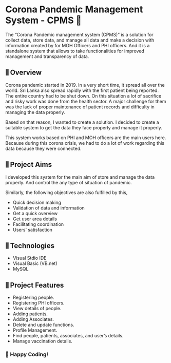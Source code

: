 # Corona Pandemic Management System - CPMS 🚀

The “Corona Pandemic management system (CPMS)” is a solution for collect data, store data, 
and manage all data and make a decision with information created by for MOH Officers and 
PHI officers. And it is a standalone system that allows to take functionalities for improved 
management and transparency of data. 

## ⫼ Overview 

Corona pandemic started in 2019. In a very short time, it spread all over the world. Sri Lanka 
also spread rapidly with the first patient being reported. The entire country had to be shut 
down. On this situation a lot of sacrifice and risky work was done from the health sector. A 
major challenge for them was the lack of proper maintenance of patient records and difficulty 
in managing the data properly. 

Based on that reason, I wanted to create a solution. I decided to create a suitable system to 
get the data they face properly and manage it properly. 

This system works based on PHI and MOH officers are the main users here. Because during 
this corona crisis, we had to do a lot of work regarding this data because they were connected. 


## ⫼  Project Aims 

I developed this system for the main aim of store and manage the data properly. And control 
the any type of situation of pandemic. 

Similarly, the following objectives are also fulfilled by this, 
 - Quick decision making
 - Validation of data and information
 - Get a quick overview
 - Get user area details
 - Facilitating coordination
 - Users’ satisfaction

## ⫼  Technologies
  - Visual Stdio IDE
  - Visual Basic (VB.net)
  - MySQL

## ⫼ Project Features
 - Registering people.
 - Registering PHI officers.
 - View details of people.
 - Adding patients.
 - Adding Associates.
 - Delete and update functions.
 - Profile Management.
 - Find people, patients, associates, and user’s details.
 - Manage vaccination details. 



### 🤝 Happy Coding!




